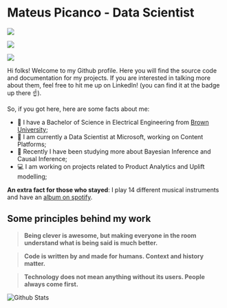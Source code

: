 # Mateus Picanco - Data Scientist

[<img src="https://img.shields.io/badge/linkedin-%230077B5.svg?&style=for-the-badge&logo=linkedin&logoColor=white" />](https://www.linkedin.com/in/mateuspicanco/)

[<img src="https://img.shields.io/badge/medium-%2312100E.svg?&style=for-the-badge&logo=medium&logoColor=white" />](https://medium.com/@mateuspicanco)  

[<img src = "https://img.shields.io/badge/Kaggle-20BEFF?style=for-the-badge&logo=Kaggle&logoColor=white" />](https://www.kaggle.com/mateuspicanco)

Hi folks! Welcome to my Github profile. Here you will find the source code and documentation for my projects. If you are interested in talking more about them, feel free to hit me up on LinkedIn! (you can find it at the badge up there :point_up:).

So, if you got here, here are some facts about me:

- :school: I have a Bachelor of Science in Electrical Engineering from [Brown University](https://www.brown.edu/);
- :bank: I am currently a Data Scientist at Microsoft, working on Content Platforms;
- :rocket: Recently I have been studying more about Bayesian Inference and Causal Inference;
- :computer: I am working on projects related to Product Analytics and Uplift modelling;

**An extra fact for those who stayed**: I play 14 different musical instruments and have an [album on spotify](https://open.spotify.com/artist/7kilyBrsKL8lSoW5tU9s5Y).

## Some principles behind my work

> **Being clever is awesome, but making everyone in the room understand what is being said is much better.**

> **Code is written by and made for humans. Context and history matter.**

> **Technology does not mean anything without its users. People always come first.**

![Github Stats](https://github-readme-stats.vercel.app/api?username=mateuspicanco&show_icons=true&theme=dracula)
